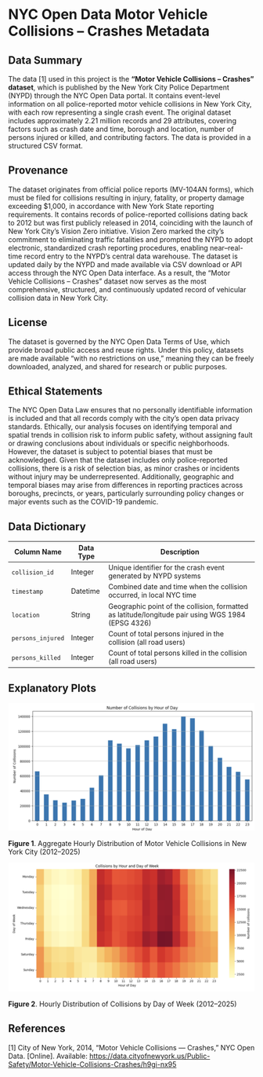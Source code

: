 # NYC Open Data Motor Vehicle Collisions – Crashes Metadata

## Data Summary
The data [1] used in this project is the **“Motor Vehicle Collisions – Crashes” dataset**,
which is published by the New York City Police Department (NYPD) through the
NYC Open Data portal. It contains event-level information on all police-reported
motor vehicle collisions in New York City, with each row representing a single
crash event. The original dataset includes approximately 2.21 million records
and 29 attributes, covering factors such as crash date and time, borough and
location, number of persons injured or killed, and contributing factors. 
The data is provided in a structured CSV format.

## Provenance
The dataset originates from official police reports (MV-104AN forms), which must
be filed for collisions resulting in injury, fatality, or property damage exceeding
$1,000, in accordance with New York State reporting requirements. It contains
records of police-reported collisions dating back to 2012 but was first publicly
released in 2014, coinciding with the launch of New York City’s Vision Zero initiative.
Vision Zero marked the city’s commitment to eliminating traffic fatalities and prompted
the NYPD to adopt electronic, standardized crash reporting procedures, enabling
near–real-time record entry to the NYPD’s central data warehouse.
The dataset is updated daily by the NYPD and made available via CSV
download or API access through the NYC Open Data interface.
As a result, the “Motor Vehicle Collisions – Crashes” dataset now serves as
the most comprehensive, structured, and continuously updated record of vehicular
collision data in New York City.

## License
The dataset is governed by the NYC Open Data Terms of Use, which provide
broad public access and reuse rights. Under this policy, datasets are made
available “with no restrictions on use,” meaning they can be freely downloaded,
analyzed, and shared for research or public purposes.

## Ethical Statements
The NYC Open Data Law ensures that no personally identifiable information
is included and that all records comply with the city’s open data privacy
standards. Ethically, our analysis focuses on identifying temporal and
spatial trends in collision risk to inform public safety, without assigning
fault or drawing conclusions about individuals or specific neighborhoods.
However, the dataset is subject to potential biases that must be acknowledged.
Given that the dataset includes only police-reported collisions, there is a
risk of selection bias, as minor crashes or incidents without injury
may be underrepresented. Additionally, geographic and temporal biases
may arise from differences in reporting practices across boroughs, precincts,
or years, particularly surrounding policy changes or major events such as
the COVID-19 pandemic.

## Data Dictionary
| **Column Name**   | **Data Type** | **Description**                                                                                    |
| ----------------- | ------------- | -------------------------------------------------------------------------------------------------- |
| `collision_id`    | Integer       | Unique identifier for the crash event generated by NYPD systems                                    |
| `timestamp`       | Datetime      | Combined date and time when the collision occurred, in local NYC time                              |
| `location`        | String        | Geographic point of the collision, formatted as latitude/longitude pair using WGS 1984 (EPSG 4326) |
| `persons_injured` | Integer       | Count of total persons injured in the collision (all road users)                                   |
| `persons_killed`  | Integer       | Count of total persons killed in the collision (all road users)                                    |


## Explanatory Plots
![aggregate_hourly_distribution.png](aggregate_hourly_distribution.png)

**Figure 1**. Aggregate Hourly Distribution of Motor Vehicle Collisions
in New York City (2012–2025)

![hourly_daily_heatmap.png](hourly_daily_heatmap.png)

**Figure 2**. Hourly Distribution of Collisions by Day of Week (2012–2025)

## References
[1]	City of New York, 2014, “Motor Vehicle Collisions — Crashes,” NYC Open Data.
[Online]. Available: https://data.cityofnewyork.us/Public-Safety/Motor-Vehicle-Collisions-Crashes/h9gi-nx95 
